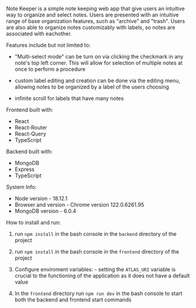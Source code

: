 Note Keeper is a simple note keeping web app that give users an intuitive way to
organize and select notes. Users are presented with an intuitive range of base organization features, such as "archive" and "trash". Users are also able to organize notes customizably with labels, so notes are associated with eachother.

Features include but not limited to: 
  - "Multi-select mode" can be turn on via clicking the checkmark in any note's
    top left corner. This will allow for selection of multiple notes at once to
    perform a procedure

  - custom label editing and creation can be done via the editing menu, allowing
    notes to be organized by a label of the users choosing

  - infinite scroll for labels that have many notes


Frontend built with:
  - React
  - React-Router
  - React-Query
  - TypeScript


Backend built with:
  - MongoDB
  - Express
  - TypeScript

System Info:
  - Node version - 18.12.1
  - Browser and version - Chrome version 122.0.6261.95
  - MongoDB version - 6.0.4


How to install and run: 

  1. run `npm install` in the bash console in the `backend` directory of the project

  2. run `npm install` in the bash console in the `frontend` directory of the project

  2. Configure enviroment variables:
    - setting the `ATLAS_URI` variable is crucial to the functioning of the application
      as it does not have a default value
        
  4. In the `frontend` directory run `npm run dev` in the bash console to start both the backend and frontend start commands

